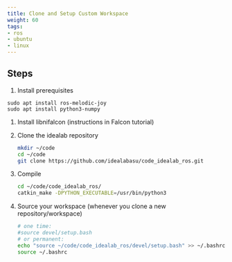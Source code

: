 ```yaml
---
title: Clone and Setup Custom Workspace
weight: 60
tags:
- ros
- ubuntu
- linux
---
```


## Steps

1. Install prerequisites

```
sudo apt install ros-melodic-joy
sudo apt install python3-numpy
```

1. Install libnifalcon (instructions in Falcon tutorial)

1. Clone the idealab repository

    ```bash
    mkdir ~/code
    cd ~/code
    git clone https://github.com/idealabasu/code_idealab_ros.git
    ```

1. Compile

    ```bash
    cd ~/code/code_idealab_ros/
    catkin_make -DPYTHON_EXECUTABLE=/usr/bin/python3
    ```

1. Source your workspace (whenever you clone a new repository/workspace)

    ```bash
    # one time:
    #source devel/setup.bash
    # or permanent:
    echo "source ~/code/code_idealab_ros/devel/setup.bash" >> ~/.bashrc
    source ~/.bashrc
    ```
